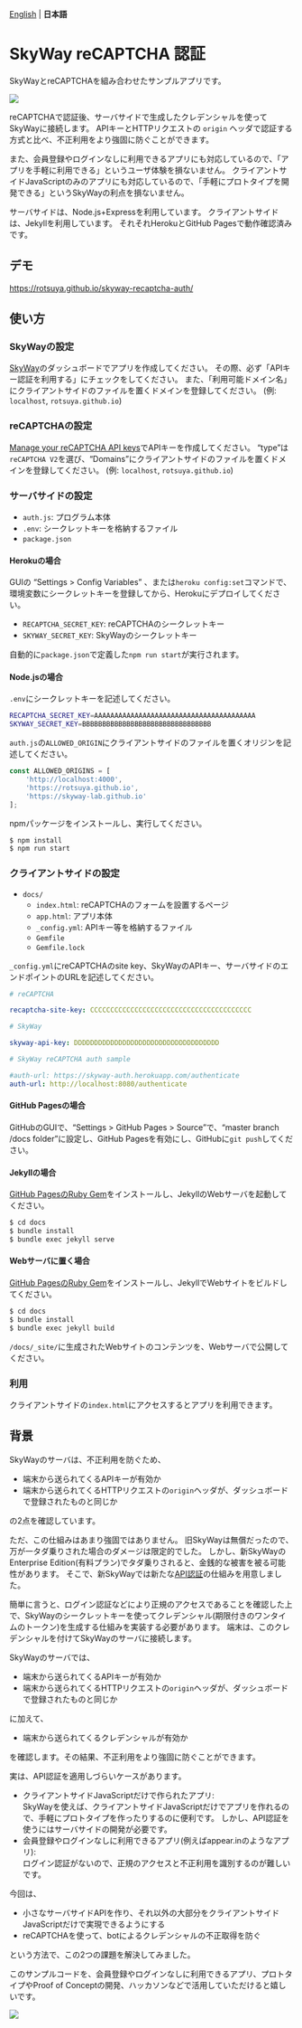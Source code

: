 [English](README.me) | **日本語**

# SkyWay reCAPTCHA 認証

SkyWayとreCAPTCHAを組み合わせたサンプルアプリです。

![](https://developers.google.com/recaptcha/images/newCaptchaAnchor.gif)

reCAPTCHAで認証後、サーバサイドで生成したクレデンシャルを使ってSkyWayに接続します。
APIキーとHTTPリクエストの `origin` ヘッダで認証する方式と比べ、不正利用をより強固に防ぐことができます。

また、会員登録やログインなしに利用できるアプリにも対応しているので、「アプリを手軽に利用できる」というユーザ体験を損ないません。
クライアントサイドJavaScriptのみのアプリにも対応しているので、「手軽にプロトタイプを開発できる」というSkyWayの利点を損ないません。

サーバサイドは、Node.js+Expressを利用しています。
クライアントサイドは、Jekyllを利用しています。
それそれHerokuとGitHub Pagesで動作確認済みです。

## デモ

https://rotsuya.github.io/skyway-recaptcha-auth/

## 使い方

### SkyWayの設定

[SkyWay](https://webrtc.ecl.ntt.com/)のダッシュボードでアプリを作成してください。
その際、必ず「APIキー認証を利用する」にチェックをしてください。
また、「利用可能ドメイン名」にクライアントサイドのファイルを置くドメインを登録してください。
(例: `localhost`, `rotsuya.github.io`)

### reCAPTCHAの設定

[Manage your reCAPTCHA API keys](http://www.google.com/recaptcha/admin)でAPIキーを作成してください。
“type”は`reCAPTCHA V2`を選び、“Domains”にクライアントサイドのファイルを置くドメインを登録してください。
(例: `localhost`, `rotsuya.github.io`)

### サーバサイドの設定

- `auth.js`: プログラム本体
- `.env`: シークレットキーを格納するファイル
- `package.json`

#### Herokuの場合

GUIの “Settings > Config Variables” 、または`heroku config:set`コマンドで、環境変数にシークレットキーを登録してから、Herokuにデプロイしてください。

- `RECAPTCHA_SECRET_KEY`: reCAPTCHAのシークレットキー
- `SKYWAY_SECRET_KEY`: SkyWayのシークレットキー

自動的に`package.json`で定義した`npm run start`が実行されます。

#### Node.jsの場合

`.env`にシークレットキーを記述してください。

```bash
RECAPTCHA_SECRET_KEY=AAAAAAAAAAAAAAAAAAAAAAAAAAAAAAAAAAAAAAAA
SKYWAY_SECRET_KEY=BBBBBBBBBBBBBBBBBBBBBBBBBBBBBBBB
```

`auth.js`の`ALLOWED_ORIGIN`にクライアントサイドのファイルを置くオリジンを記述してください。

```js
const ALLOWED_ORIGINS = [
    'http://localhost:4000',
    'https://rotsuya.github.io',
    'https://skyway-lab.github.io'
];
```

npmパッケージをインストールし、実行してください。

```bash
$ npm install
$ npm run start
```

### クライアントサイドの設定

- `docs/`
  - `index.html`: reCAPTCHAのフォームを設置するページ
  - `app.html`: アプリ本体
  - `_config.yml`: APIキー等を格納するファイル
  - `Gemfile`
  - `Gemfile.lock`

`_config.yml`にreCAPTCHAのsite key、SkyWayのAPIキー、サーバサイドのエンドポイントのURLを記述してください。

```yml
# reCAPTCHA

recaptcha-site-key: CCCCCCCCCCCCCCCCCCCCCCCCCCCCCCCCCCCCCCCC

# SkyWay

skyway-api-key: DDDDDDDDDDDDDDDDDDDDDDDDDDDDDDDDDDDD

# SkyWay reCAPTCHA auth sample

#auth-url: https://skyway-auth.herokuapp.com/authenticate
auth-url: http://localhost:8080/authenticate
```

#### GitHub Pagesの場合

GitHubのGUIで、“Settings > GitHub Pages > Source”で、“master branch /docs folder”に設定し、GitHub Pagesを有効にし、GitHubに`git push`してください。

#### Jekyllの場合

[GitHub PagesのRuby Gem](https://rubygems.org/gems/github-pages)をインストールし、JekyllのWebサーバを起動してください。

```bash
$ cd docs
$ bundle install
$ bundle exec jekyll serve
```

#### Webサーバに置く場合

[GitHub PagesのRuby Gem](https://rubygems.org/gems/github-pages)をインストールし、JekyllでWebサイトをビルドしてください。

```bash
$ cd docs
$ bundle install
$ bundle exec jekyll build
```

`/docs/_site/`に生成されたWebサイトのコンテンツを、Webサーバで公開してください。

### 利用

クライアントサイドの`index.html`にアクセスするとアプリを利用できます。

## 背景

SkyWayのサーバは、不正利用を防ぐため、

- 端末から送られてくるAPIキーが有効か
- 端末から送られてくるHTTPリクエストの`origin`ヘッダが、ダッシュボードで登録されたものと同じか

の2点を確認しています。

ただ、この仕組みはあまり強固ではありません。
旧SkyWayは無償だったので、万が一タダ乗りされた場合のダメージは限定的でした。
しかし、新SkyWayのEnterprise Edition(有料プラン)でタダ乗りされると、金銭的な被害を被る可能性があります。
そこで、新SkyWayでは新たな[API認証](https://github.com/skyway/skyway-peer-authentication-samples/blob/master/README.jp.md)の仕組みを用意しました。

簡単に言うと、ログイン認証などにより正規のアクセスであることを確認した上で、SkyWayのシークレットキーを使ってクレデンシャル(期限付きのワンタイムのトークン)を生成する仕組みを実装する必要があります。
端末は、このクレデンシャルを付けてSkyWayのサーバに接続します。

SkyWayのサーバでは、

- 端末から送られてくるAPIキーが有効か
- 端末から送られてくるHTTPリクエストの`origin`ヘッダが、ダッシュボードで登録されたものと同じか

に加えて、

- 端末から送られてくるクレデンシャルが有効か

を確認します。その結果、不正利用をより強固に防ぐことができます。

実は、API認証を適用しづらいケースがあります。

- クライアントサイドJavaScriptだけで作られたアプリ:    
SkyWayを使えば、クライアントサイドJavaScriptだけでアプリを作れるので、手軽にプロトタイプを作ったりするのに便利です。
しかし、API認証を使うにはサーバサイドの開発が必要です。
- 会員登録やログインなしに利用できるアプリ(例えばappear.inのようなアプリ):    
ログイン認証がないので、正規のアクセスと不正利用を識別するのが難しいです。

今回は、

- 小さなサーバサイドAPIを作り、それ以外の大部分をクライアントサイドJavaScriptだけで実現できるようにする
- reCAPTCHAを使って、botによるクレデンシャルの不正取得を防ぐ

という方法で、この2つの課題を解決してみました。

このサンプルコードを、会員登録やログインなしに利用できるアプリ、プロトタイプやProof of Conceptの開発、ハッカソンなどで活用していただけると嬉しいです。

![](https://www.websequencediagrams.com/cgi-bin/cdraw?lz=dGl0bGUgU2t5V2F5IHJlQ0FQVENIQSBBdXRoIFNlcXVlbmNlCgpCcm93c2VyLT4rQ2xpZW50IFNpZGVcbihHaXRIdWIgUGFnZXMpOiAKAAMbLS0-LQBABzogSFRNTCBvZiB5b3VyXG5sYXVuY2ggcGFnZQphY3RpdmF0ZSAAbAcKCm5vdGUgbGVmdCBvZgAOCDogaGF2ZQCBJgpcbnNpdGUga2V5LgCBIQwAgUULUElcbihieSBHb29nbGUpOgCBYQsAMwgKABUaLS0-LQByCgCCHQpmb3JtAIEKGFVzZXIgY2xpY2tzXG4AJQ5cbmFuZCBzdWJtaXQuAIFbB292ZXIAgnEGAIEmBkhlcm9rdSkAgVcTZWNyZXQga2V5YW5kXG4AgzQHAAwKLgCDIwsAPBQAg1sKcmVzcG9uc2UgdG9rZW4KAGsSAIIaKQA8DiwAgWQMAIElCgCBXQsAgn0cVmVyaWYAgm0gAIIVFHN1Y2Nlc3MAgjAfY3JlYXRlIGNyZWRlbnRpYWwgd2l0aCAAgjQVAIF_EwCFOgwAOgoAhQ4Yc2F2AF8MXG5pbiBhIHNlc3Npb25TdG9yYWdlXG50aGVuIGp1bXAgdG8gYXBwXG5hdXRvbWF0aWNhbGwAhUUOAIZiHmRlAIYvEQCGXzQgYXBwAIZdLQCEfglBUEkAhwAGAIcgFnJlYWQAgXAgAIc1DUFQSXNcbigAiRoGKTogbmV3IFBlZXIoKQCDMQYAgzwLYW5kAIlACACAfwcAhk0MADkPdgCEXwYAUQ4AiRYNAIRGCAo&s=napkin)
